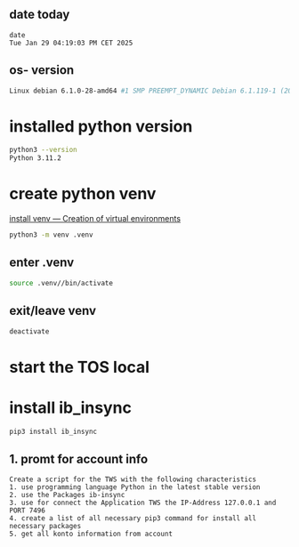 ## date today 

```bach
date
Tue Jan 29 04:19:03 PM CET 2025
```


## os- version

```bash
Linux debian 6.1.0-28-amd64 #1 SMP PREEMPT_DYNAMIC Debian 6.1.119-1 (2024-11-22) x86_64 GNU/Linux
```

# installed python version 

```bash
python3 --version
Python 3.11.2
```
# create python venv

[install venv — Creation of virtual environments](https://docs.python.org/3/library/venv.html)

```bash
python3 -m venv .venv
```

## enter .venv

```bash
source .venv//bin/activate
```

## exit/leave venv

```bash
deactivate
```

# start the TOS local


# install ib_insync

```bash
pip3 install ib_insync
```


## 1. promt for account info

```text
Create a script for the TWS with the following characteristics
1. use programming language Python in the latest stable version
2. use the Packages ib-insync
3. use for connect the Application TWS the IP-Address 127.0.0.1 and PORT 7496
4. create a list of all necessary pip3 command for install all necessary packages
5. get all konto information from account
```